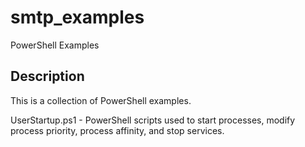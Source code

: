# smtp_examples
PowerShell Examples

## Description

This is a collection of PowerShell examples.

UserStartup.ps1 - PowerShell scripts used to start processes, modify process priority, process affinity, and stop services.